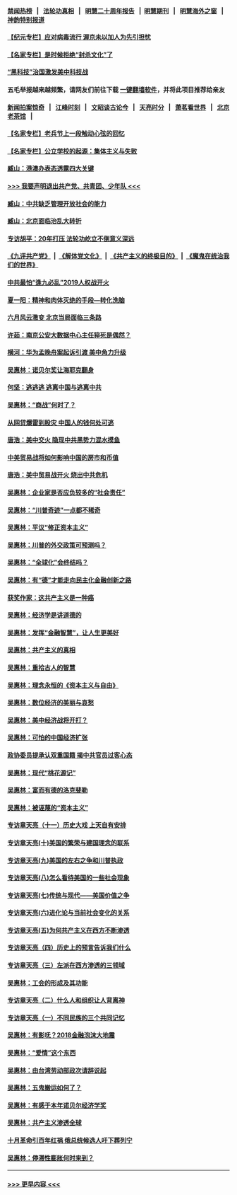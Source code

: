 #### [禁闻热榜](热点新闻.md?=0)  &nbsp;&nbsp;|&nbsp;&nbsp; [法轮功真相](https://github.com/gfw-breaker/truth/blob/master/README.md?=0) &nbsp;&nbsp;|&nbsp;&nbsp; [明慧二十周年报告](https://github.com/gfw-breaker/mh-reports/blob/master/README.md?=0) &nbsp;&nbsp;|&nbsp;&nbsp;[明慧期刊](https://github.com/gfw-breaker/mh-qikan) &nbsp;&nbsp;|&nbsp;&nbsp; [明慧海外之窗](https://github.com/gfw-breaker/mh-news/blob/master/README.md?=0) &nbsp;&nbsp;|&nbsp;&nbsp; [神韵特别报道](https://github.com/gfw-breaker/mh-news/blob/master/shenyun.md?=0)
#### [【纪元专栏】应对病毒流行 渥京未以加人为先引担忧](../pages/nsc423/n11875714.md?t=03051004) 
#### [【名家专栏】是时候拒绝“封杀文化”了](../pages/nsc423/n11814093.md?t=03051004) 
#### [“黑科技”治国激发美中科技战](../pages/nsc423/n11638056.md?t=03051004) 
#### 五毛举报越来越频繁，请网友们前往下载 [一键翻墙软件](https://github.com/gfw-breaker/ssr-accounts)，并将此项目推荐给亲友
#### [新闻拍案惊奇](https://github.com/gfw-breaker/banned-news/blob/master/pages/link4.md) &nbsp;&nbsp;|&nbsp;&nbsp; [江峰时刻](https://github.com/gfw-breaker/banned-news/blob/master/pages/link4.md) &nbsp;&nbsp;|&nbsp;&nbsp; [文昭谈古论今](https://github.com/gfw-breaker/banned-news/blob/master/pages/link4.md) &nbsp;&nbsp;|&nbsp;&nbsp; [天亮时分](https://github.com/gfw-breaker/banned-news/blob/master/pages/link4.md) &nbsp;&nbsp;|&nbsp;&nbsp; [萧茗看世界](https://github.com/gfw-breaker/banned-news/blob/master/pages/link4.md) &nbsp;&nbsp;|&nbsp;&nbsp; [北京老茶馆](https://github.com/gfw-breaker/banned-news/blob/master/pages/link4.md) &nbsp;&nbsp;|&nbsp;&nbsp; 
#### [【名家专栏】老兵节上一段触动心弦的回忆](../pages/nsc423/n11646016.md?t=03051004) 
#### [【名家专栏】公立学校的起源：集体主义与失败](../pages/nsc423/n11601833.md?t=03051004) 
#### [臧山：港澳办表态透露四大关键](../pages/nsc423/n11421628.md?t=03051004) 
#### [>>> 我要声明退出共产党、共青团、少年队 <<<](https://github.com/begood0513/goodnews/blob/master/quit/letter.md) 
#### [臧山：中共缺乏管理开放社会的能力](../pages/nsc423/n11407457.md?t=03051004) 
#### [臧山：北京面临治乱大转折](../pages/nsc423/n11406895.md?t=03051004) 
#### [专访胡平：20年打压 法轮功屹立不倒意义深远](../pages/nsc423/n11398800.md?t=03051004) 
#### [《九评共产党》](https://github.com/begood0513/9ping.md/blob/master/README.md) &nbsp;|&nbsp; [《解体党文化》](../../../../jtdwh.md/blob/master/README.md)  &nbsp;|&nbsp; [《共产主义的终极目的》](../../../../gczydzjmd.md/blob/master/README.md) &nbsp;|&nbsp; [《魔鬼在统治我们的世界》](../../../../mgztzwmdsj.md/blob/master/README.md) 
#### [中共最怕“逢九必乱”2019人权战开火](../pages/nsc423/n11385248.md?t=03051004) 
#### [夏一阳：精神和肉体灭绝的手段—转化洗脑](../pages/nsc423/n11368250.md?t=03051004) 
#### [六月风云激变 北京当局面临三条路](../pages/nsc423/n11313668.md?t=03051004) 
#### [许茹：南京公安大数据中心主任猝死是偶然？](../pages/nsc423/n11064744.md?t=03051004) 
#### [横河：华为孟晚舟案起诉引渡 美中角力升级](../pages/nsc423/n11027230.md?t=03051004) 
#### [吴惠林：诺贝尔奖让海耶克翻身](../pages/nsc423/n10890049.md?t=03051004) 
#### [何坚：逃逃逃 逃离中国与逃离中共](../pages/nsc423/n10592891.md?t=03051004) 
#### [吴惠林：“商战”何时了？](../pages/nsc423/n10573558.md?t=03051004) 
#### [从网贷爆雷到股灾 中国人的钱何处可逃](../pages/nsc423/n10572800.md?t=03051004) 
#### [唐浩：美中交火 隐现中共黑势力混水摸鱼](../pages/nsc423/n10544040.md?t=03051004) 
#### [中美贸易战将如何影响中国的房市和币值](../pages/nsc423/n10543697.md?t=03051004) 
#### [唐浩：美中贸易战开火 烧出中共危机](../pages/nsc423/n10540126.md?t=03051004) 
#### [吴惠林：企业家是否应负较多的“社会责任”](../pages/nsc423/n10535022.md?t=03051004) 
#### [吴惠林：“川普奇迹”一点都不稀奇](../pages/nsc423/n10512808.md?t=03051004) 
#### [吴惠林：平议“修正资本主义”](../pages/nsc423/n10495724.md?t=03051004) 
#### [吴惠林：川普的外交政策可预测吗？](../pages/nsc423/n10462387.md?t=03051004) 
#### [吴惠林：“全球化”会终结吗？](../pages/nsc423/n10452838.md?t=03051004) 
#### [吴惠林：有“德”才能走向民主化金融创新之路](../pages/nsc423/n10432292.md?t=03051004) 
#### [获奖作家：这共产主义是一种癌](../pages/nsc423/n10431541.md?t=03051004) 
#### [吴惠林：经济学是讲道德的](../pages/nsc423/n10398014.md?t=03051004) 
#### [吴惠林：发挥“金融智慧”，让人生更美好](../pages/nsc423/n10375019.md?t=03051004) 
#### [吴惠林：共产主义的真相](../pages/nsc423/n10351394.md?t=03051004) 
#### [吴惠林：重拾古人的智慧](../pages/nsc423/n10337691.md?t=03051004) 
#### [吴惠林：理念永恒的《资本主义与自由》](../pages/nsc423/n10316274.md?t=03051004) 
#### [吴惠林：数位经济的美丽与哀愁](../pages/nsc423/n10292946.md?t=03051004) 
#### [吴惠林：美中经济战将开打？](../pages/nsc423/n10258825.md?t=03051004) 
#### [吴惠林：可怕的中国经济扩张](../pages/nsc423/n10219147.md?t=03051004) 
#### [政协委员提承认双重国籍 揭中共官员过客心态](../pages/nsc423/n10208809.md?t=03051004) 
#### [吴惠林：现代“桃花源记”](../pages/nsc423/n10185234.md?t=03051004) 
#### [吴惠林：富而有德的洛克斐勒](../pages/nsc423/n10142264.md?t=03051004) 
#### [吴惠林：被诬蔑的“资本主义”](../pages/nsc423/n10124816.md?t=03051004) 
#### [专访章天亮（十一）历史大戏 上天自有安排](../pages/nsc423/n10094905.md?t=03051004) 
#### [专访章天亮(十)美国的繁荣与建国理念的联系](../pages/nsc423/n10094899.md?t=03051004) 
#### [专访章天亮(九)美国的左右之争和川普执政](../pages/nsc423/n10094889.md?t=03051004) 
#### [专访章天亮(八)怎么看待美国的一些社会现象](../pages/nsc423/n10094857.md?t=03051004) 
#### [专访章天亮(七)传统与现代——美国价值之争](../pages/nsc423/n10093140.md?t=03051004) 
#### [专访章天亮(六)进化论与当前社会变化的关系](../pages/nsc423/n10092036.md?t=03051004) 
#### [专访章天亮(五)为何共产主义在西方不断渗透](../pages/nsc423/n10083620.md?t=03051004) 
#### [专访章天亮（四）历史上的预言告诉我们什么](../pages/nsc423/n10083606.md?t=03051004) 
#### [专访章天亮（三）左派在西方渗透的三领域](../pages/nsc423/n10081115.md?t=03051004) 
#### [吴惠林：工会的形成及其功能](../pages/nsc423/n10080633.md?t=03051004) 
#### [专访章天亮（二）什么人和组织让人背离神](../pages/nsc423/n10076637.md?t=03051004) 
#### [专访章天亮（一）不同民族的三个共同记忆](../pages/nsc423/n10074188.md?t=03051004) 
#### [吴惠林：有影呒？2018金融泡沫大地震](../pages/nsc423/n10040534.md?t=03051004) 
#### [吴惠林：“爱情”这个东西](../pages/nsc423/n10019423.md?t=03051004) 
#### [吴惠林：由台湾劳动部政次请辞说起](../pages/nsc423/n9979679.md?t=03051004) 
#### [吴惠林：五鬼搬运如何了？](../pages/nsc423/n9925338.md?t=03051004) 
#### [吴惠林：有感于本年诺贝尔经济学奖](../pages/nsc423/n9871883.md?t=03051004) 
#### [吴惠林：共产主义渗透全球](../pages/nsc423/n9812748.md?t=03051004) 
#### [十月革命引百年红祸 俄总统候选人吁下葬列宁](../pages/nsc423/n9810182.md?t=03051004) 
#### [吴惠林：停滞性膨胀何时来到？](../pages/nsc423/n9764136.md?t=03051004) 

----
#### [ >>> 更早内容 <<< ](../indexes/nsc423-earlier.md)
